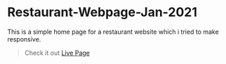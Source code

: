 # Restaurant-Webpage-Jan-2021
This is a simple home page for a restaurant website which i tried to make responsive.
> Check it out
[Live Page](https://deepanshu-981.github.io/Restaurant-Webpage-Jan-2021/)
